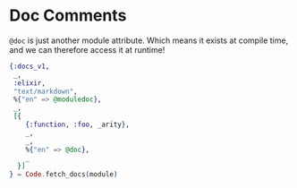 # Doc Comments 

`@doc` is just another module attribute. Which means it exists at compile time, and we can therefore access it at runtime! 

```elixir [14|1|3|4|5|7-13]
{:docs_v1, 
 _,
 :elixir, 
 "text/markdown", 
 %{"en" => @moduledoc}, 
 _, 
 [{
    {:function, :foo, _arity}, 
    _, 
    _, 
    %{"en" => @doc}, 
    _
  }]
} = Code.fetch_docs(module)
```

